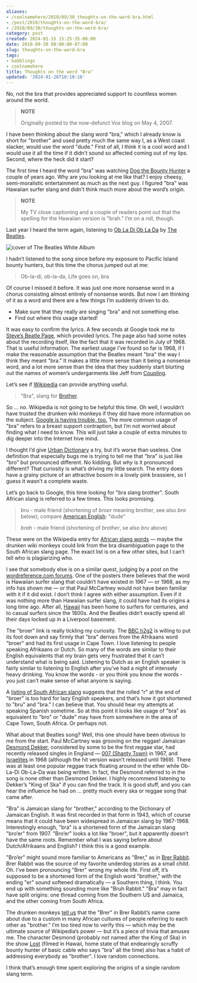 ```yaml
---
aliases:
- /coolnamehere/2010/09/30_thoughts-on-the-word-bra.html
- /post/2010/thoughts-on-the-word-bra/
- /2010/09/30/thoughts-on-the-word-bra/
category: post
created: 2024-01-15 15:25:35-08:00
date: 2010-09-30 00:00:00-07:00
slug: thoughts-on-the-word-bra
tags:
- babblings
- coolnamehere
title: Thoughts on the word "Bra"
updated: '2024-01-26T10:10:16'
---
```


No, not the bra that provides appreciated support to countless women around the world.

 > 
 > **NOTE**
>
 > Originally posted to the now-defunct Vox blog on May 4, 2007.

I have been thinking about the slang word "bra," which I already know is short for "brother" and used pretty much the same way I, as a West coast slacker, would use the word "dude." First of all, I think it is a cool word and I would use it all the time if it didn’t sound so affected coming out of my lips. Second, where the heck did it start?

The first time I heard the word "bra" was watching [Dog the Bounty Hunter](http://www.dogthebountyhunter.com) a couple of years ago. Why are you looking at me like that? I enjoy cheesy, semi-moralistic entertainment as much as the next guy. I figured "bra" was Hawaiian surfer slang and didn’t think much more about the word’s origin.

 > 
 > **NOTE**
>
 > My TV close captioning and a couple of readers point out that the spelling for the Hawaiian version is "brah." I’m on a roll, though.

Last year I heard the term again, listening to [Ob La Di Ob La Da](https://song.link/i/1441133613) by [The
Beatles](http://www.beatles.com).

![cover of The Beatles White Album](attachments/img/2010/beatles-white-album.png "Pause for music")

I hadn’t listened to the song since before my exposure to Pacific Island bounty hunters, but this time the chorus jumped out at me:

 > 
 > Ob-la-di, ob-la-da,
 > Life goes on, bra

Of course I missed it before. It was just one more nonsense word in a chorus consisting almost entirely of nonsense words. But now I am thinking of it as a word and there are a few things I’m suddenly driven to do.

* Make sure that they really are singing "bra" and not something else.
* Find out where this usage started!

It was easy to confirm the lyrics. A few seconds at Google took me to
[Steve’s Beatle Page](http://www.stevesbeatles.com/songs/ob_la_di_ob_la_da.asp), which provided lyrics. The page also had some notes about the recording itself, like the fact that it was recorded in July of 1968. That is useful information. The earliest usage I’ve found so far is 1968, if I make the reasonable assumption that the Beatles meant "bra" the way I think they meant "bra." It makes a little more sense than it being a nonsense word, and a lot more sense than the idea that they suddenly start blurting out the names of women’s undergarments like Jeff from [Coupling](http://www.imdb.com/title/tt0237123).

Let’s see if [Wikipedia](http://en.wikipedia.org/wiki/Bra) can provide anything useful.

 > 
 > "Bra", slang for [Brother](http://en.wikipedia.org/wiki/Brother).

So … no. Wikipedia is not going to be helpful this time. Oh well, I wouldn’t have trusted the drunken wiki monkeys if they did have more information on the subject. [Google is having trouble, too.](http://www.google.com/search?q=define:bra) The more common usage of "bra" refers to a breast support contraption, but I’m not worried about finding what I need to know. This will just take a couple of extra minutes to dig deeper into the Internet hive mind.

I thought I’d give [Urban Dictionary](http://www.urbandictionary.com) a try, but it’s worse than useless. One definition that especially bugs me is trying to tell me that "bra" is just like "bro" but pronounced different. No kidding. But *why* is it pronounced different? That curiosity is what’s driving my little search. The entry does have a grainy picture of an attractive bosom in a lovely pink brassiere, so I guess it wasn’t a complete waste.

Let’s go back to Google, this time looking for "bra slang brother". South African slang is referred to a few times. This looks promising.

 > 
 > *bru* - male friend (shortening of *broer* meaning brother, see also *bra* below); compare [American English](http://en.wikipedia.org/wiki/American_English): "dude"
 > 
 > *brah* - male friend (shortening of *brother*, se also *bru* above)

These were on the Wikipedia entry for [African slang words](http://en.wikipedia.org/wiki/List_of_South_African_slang_words) — maybe the drunken wiki monkeys could link from the bra disambiguation page to the South African slang page. The exact list is on a few other sites, but I can’t tell who is plagiarizing who.

I see that somebody else is on a similar quest, judging by a post on the
[wordreference.com forums](http://forum.wordreference.com/showthread.php?t=481406). One of the posters there believes that the word is Hawaiian surfer slang that couldn’t have existed in 1967 — or 1968, as my info has shown me — or that Paul McCartney would not have been familiar with it if it did exist. I don’t think I agree with either assumption. Even if it was nothing more than Hawaiian surfer slang, it could have had its origins a long time ago. After all, [Hawaii](http://www.coffeetimes.com/surf.htm) has been home to surfers for centuries, and to casual surfers since the 1800s. And the Beatles didn’t exactly spend all their days locked up in a
Liverpool basement.

The "broer" link is really tickling my curiosity. The [BBC h2g2](http://www.bbc.co.uk/dna/h2g2/A4351402) is willing to put its foot down and say firmly that "bra" derives from the Afrikaans word "broer" and had its first usage in Cape Town. I love listening to people speaking Afrikaans or Dutch. So many of the words are similar to their English equivalents that my brain gets very frustrated that it can’t understand what is being said. Listening to Dutch as an English speaker is fairly similar to listening to English after you’ve had a night of intensely heavy drinking. You know the words - or you think you know the words - you just can’t make sense of what anyone is saying.

A [listing of South African slang](https://web.archive.org/web/20071212030749/http://www.wavescape.co.za/bot_bar/surfrikan/slang.html) suggests that the rolled "r" at the end of "broer" is too hard for lazy English speakers, and that’s how it got shortened to "bru" and "bra." I can believe that. You should hear my attempts at speaking Spanish sometime. So at this point it looks like usage of "bra" as equivalent to "bro" or "dude" may have from somewhere in the area of Cape Town, South Africa. Or perhaps not.

What about that Beatles song? Well, this one should have been obvious to me from the start. Paul McCartney was grooving on the reggae! Jamaican [Desmond Dekker](http://www.desmonddekker.com/), considered by some to be the first reggae star, had recently released singles in England — [007 (Shanty Town)](https://song.link/i/1147768992) in 1967, and [Israelites](https://song.link/i/1147769697) in 1968 (although the hit version wasn’t released until 1969). There was at least one popular reggae track floating around in the ether while Ob-La-Di Ob-La-Da was being written. In fact, the Desmond referred to in the song is none other than Desmond Dekker. I highly recommend listening to Dekker’s "King of Ska" if you can find the track. It is good stuff, and you can hear the influence he had on … pretty much every ska or reggae song that came after.

"Bra" is Jamaican slang for "brother," according to the Dictionary of Jamaican English. It was first recorded in that form in 1943, which of course means that it could have been widespread in Jamaican slang by 1967-1968. Interestingly enough, "bra" is a shortened form of the Jamaican slang "bro’er" from 1907. "Bro’er" looks a lot like "broer", but it apparently doesn’t have the same roots. Remember what I was saying before about Dutch/Afrikaans and English? I think this is a good example.

"Bro’er" might sound more familiar to Americans as "Brer," as in [Brer Rabbit](http://www.americanfolklore.net/brer-rabbit.html). Brer Rabbit was the source of my favorite underdog stories as a small child. Oh. I’ve been pronouncing "Brer" wrong my whole life. First off, it’s supposed to be a shortened form of the English word "brother," with the ending "er" sound softened dramatically — a Southern thing, I think. You end up with something sounding more like "Bruh Rabbit." "Bra" may in fact have split origins: one thread coming from the Southern US and Jamaica, and the other coming from South Africa.

The drunken monkeys [tell us](http://en.wikipedia.org/wiki/Br%27er_Rabbit) that the "Brer" in Brer Rabbit’s name came about due to a custom in many African cultures of people referring to each other as "brother." I’m too tired now to verify this — which may be the ultimate source of Wikipedia’s power — but it’s a piece of trivia that amuses me. The character Desmond (probably not named after the King of Ska) in the show [Lost](http://www.losttvshow.org) (filmed in Hawaii, home state of that endearingly scruffy bounty hunter of basic cable who says "bra" all the time) also has a habit of addressing everybody as "brother". I love random connections.

I think that’s enough time spent exploring the origins of a single random slang term.